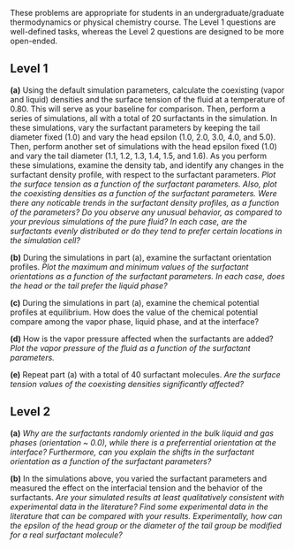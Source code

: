 
These problems are appropriate for students in an undergraduate/graduate thermodynamics or physical chemistry course.  The Level 1 questions are well-defined tasks, whereas the Level 2 questions are designed to be more open-ended.


## Level 1 
<b>(a)</b> Using the default simulation parameters, calculate the coexisting (vapor and liquid) densities and the surface tension of the fluid at a temperature of 0.80.  This will serve as your baseline for comparison.  Then, perform a series of simulations, all with a total of 20 surfactants in the simulation.  In these simulations, vary the surfactant parameters by keeping the tail diameter fixed (1.0) and vary the head epsilon (1.0, 2.0, 3.0, 4.0, and 5.0).  Then, perform another set of simulations with the head epsilon fixed (1.0) and vary the tail diameter (1.1, 1.2, 1.3, 1.4, 1.5, and 1.6).  As you perform these simulations, examine the density tab, and identify any changes in the surfactant density profile, with respect to the surfactant parameters.  *Plot the surface tension as a function of the surfactant parameters.  Also, plot the coexisting densities as a function of the surfactant parameters.  Were there any noticable trends in the surfactant density profiles, as a function of the parameters?  Do you observe any unusual behavior, as compared to your previous simulations of the pure fluid?  In each case, are the surfactants evenly distributed or do they tend to prefer certain locations in the simulation cell?*



<b>(b)</b> During the simulations in part (a), examine the surfactant orientation profiles.  *Plot the maximum and minimum values of the surfactant orientations as a function of the surfactant parameters.  In each case, does the head or the tail prefer the liquid phase?*



<b>(c)</b> During the simulations in part (a), examine the chemical potential profiles at equilibrium.  How does the value of the chemical potential compare among the vapor phase, liquid phase, and at the interface?



<b>(d)</b> How is the vapor pressure affected when the surfactants are added?  *Plot the vapor pressure of the fluid as a function of the surfactant parameters.*



<b>(e)</b> Repeat part (a) with a total of 40 surfactant molecules.  *Are the surface tension values of the coexisting densities significantly affected?*



## Level 2 

<b>(a)</b> *Why are the surfactants randomly oriented in the bulk liquid and gas phases (orientation ~ 0.0), while there is a preferrential orientation at the interface?  Furthermore, can you explain the shifts in the surfactant orientation as a function of the surfactant parameters?*



<b>(b)</b> In the simulations above, you varied the surfactant parameters and measured the effect on the interfacial tension and the behavior of the surfactants.  *Are your simulated results at least qualitatively consistent with experimental data in the literature?  Find some experimental data in the literature that can be compared with your results.  Experimentally, how can the epsilon of the head group or the diameter of the tail group be modified for a real surfactant molecule?*
